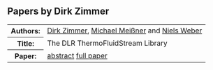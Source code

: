 ## Papers by Dirk Zimmer
<table>
<tr><th>Authors:</th>
<td>
<a href="/proceedings/authors/DirkZimmer">Dirk Zimmer</a>, <a href="/proceedings/authors/MichaelMeissner">Michael Meißner</a> and <a href="/proceedings/authors/NielsWeber">Niels Weber</a></td>
</tr>
<tr><th>Title:</th>
<td>The DLR ThermoFluidStream Library</td>
</tr>
<tr><th>Paper:</th>
<td><a href="/abstracts/abstract_3A_5">abstract</a> <a href="/proceedings/papers/Modelica2021session3A_paper5.pdf">full paper</a></td>
</tr>
</table>
